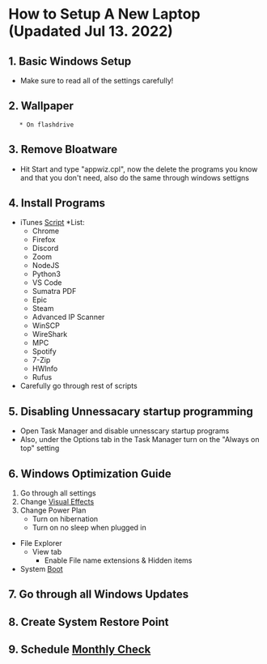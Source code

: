 # How to Setup A New  Laptop (Upadated Jul 13. 2022) 
## 1. Basic Windows Setup
* Make sure to read all of the settings carefully!

## 2. Wallpaper
       * On flashdrive

## 3. Remove Bloatware
* Hit Start and type "appwiz.cpl", now the delete the programs you know and that you don't need, also do the same through windows settigns 

## 4. Install Programs
* iTunes
[Script](https://christitus.com/windows-tool/)
*List:
   * Chrome
   * Firefox
   * Discord
   * Zoom
   * NodeJS
   * Python3
   * VS Code
   * Sumatra PDF
   * Epic
   * Steam
   * Advanced IP Scanner
   * WinSCP
   * WireShark
   * MPC
   * Spotify
   * 7-Zip
   * HWInfo
   * Rufus
 * Carefully go through rest of scripts 
  

## 5. Disabling Unnessacary startup programming
* Open Task Manager and disable unnesscary startup programs
* Also, under the Options tab in the Task Manager turn on the "Always on top" setting

## 6. Windows Optimization Guide
   1. Go through all settings
   2. Change [Visual Effects](https://youtu.be/sH2FCmBg7VA?t=96)
   3. Change Power Plan
      * Turn on hibernation
      * Turn on no sleep when plugged in
  
* File Explorer
    * View tab
        * Enable File name extensions & Hidden items 
* System [Boot](https://youtu.be/sH2FCmBg7VA?t=476) 

## 7. Go through all Windows Updates

## 8. Create System Restore Point


## 9. Schedule [Monthly Check](https://github.com/AmalDjibo/Monthly-Computer-Maintence-Guide)

